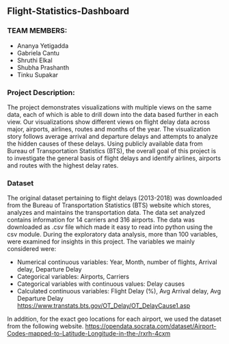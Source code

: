 ## Flight-Statistics-Dashboard

### TEAM MEMBERS:
* Ananya Yetigadda
* Gabriela Cantu
* Shruthi Elkal
* Shubha Prashanth
* Tinku Supakar

### Project Description:
The project demonstrates visualizations with multiple views on the same data, each of which is able to drill down into the data based further in each view. Our visualizations show different views on flight delay data across major, airports, airlines, routes and months of the year. The visualization story follows average arrival and departure delays and attempts to analyze the hidden causes of these delays. Using publicly available data from Bureau of Transportation Statistics (BTS), the overall goal of this project is to investigate the general basis of flight delays and identify airlines, airports and routes with the highest delay rates.

### Dataset
The original dataset pertaining to flight delays (2013-2018) was downloaded from the Bureau of Transportation Statistics (BTS) website which stores, analyzes and maintains the transportation data.  The data set analyzed contains information for 14 carriers and 316 airports. The data was downloaded as .csv file which made it easy to read into python using the csv module. During the exploratory data analysis, more than 100 variables, were examined for insights in this project. The variables we mainly considered were:
* Numerical continuous variables: Year, Month, number of flights, Arrival delay, Departure Delay
* Categorical variables: Airports, Carriers
* Categorical variables with continuous values: Delay causes
* Calculated continuous variables: Flight Delay (%), Avg Arrival delay, Avg Departure Delay
https://www.transtats.bts.gov/OT_Delay/OT_DelayCause1.asp 

In addition, for the exact geo locations for each airport, we used the dataset from the following website.
https://opendata.socrata.com/dataset/Airport-Codes-mapped-to-Latitude-Longitude-in-the-/rxrh-4cxm


